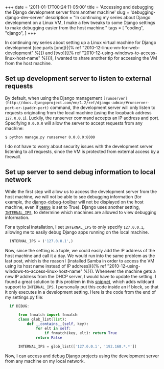 +++
date = '2011-01-17T00:24:11-05:00'
title = 'Accessing and debugging the Django development server from another machine'
slug = 'debugging-django-dev-server'
description = "In continuing my series about Django development on a Linux VM, I make a few tweaks to some Django settings to make debugging easier from the host machine."
tags = [
    "coding",
    "django",
]
+++

In continuing my series about setting up a Linux virtual machine for Django development (see parts [one]({{% ref "2010-12-linux-vm-for-web-development" %}}) and [two]({{% ref "2010-12-using-windows-to-access-linux-host-name" %}})), I wanted to share another tip for accessing the VM from the host machine.

Set up development server to listen to external requests
--------------------------------------------------------
By default, when using the Django management `[runserver](http://docs.djangoproject.com/en/1.2/ref/django-admin/#runserver-port-or-ipaddr-port)` command, the development server will only listen to requests originating from the local machine (using the loopback address `127.0.0.1`). Luckily, the runserver command accepts an IP address and port. Specifying `0.0.0.0` will allow the server to accept requests from any machine:

```shell
$ python manage.py runserver 0.0.0.0:8000
```

I do not have to worry about security issues with the development server listening to all requests, since the VM is protected from external access by a firewall.

Set up server to send debug information to local network
--------------------------------------------------------
While the first step will allow us to access the development server from the host machine, we will not be able to see debugging information (for example, the [django-debug-toolbar](https://github.com/django-commons/django-debug-toolbar) will not be displayed on the host machine, even if [`DEBUG`](http://docs.djangoproject.com/en/1.2/ref/settings/#debug) is set to True). Django uses another setting, [`INTERNAL_IPS`](http://docs.djangoproject.com/en/1.2/ref/settings/#internal-ips), to determine which machines are allowed to view debugging information.

For a typical installation, I set `INTERNAL_IPS` to only specify `127.0.0.1`, allowing me to easily debug Django apps running on the local machine.

```python
  INTERNAL_IPS = ('127.0.0.1',)
```

Now, since the setting is a tuple, we could easily add the IP address of the host machine and call it a day. We would run into the same problem as the last post, which is the reason I [installed Samba in order to access the VM using its host name instead of IP address]({{% ref "2010-12-using-windows-to-access-linux-host-name" %}}). Whenever the machine gets a new IP address from the DHCP server, I would have to update the setting. I found a great solution to this problem in this [snippet](http://djangosnippets.org/snippets/1380/), which adds wildcard support to `INTERNAL_IPS`. I personally put this code inside an if block, so that it only executes in a development setting. Here is the code from the end of my settings.py file:

```python
  if DEBUG:

      from fnmatch import fnmatch
      class glob_list(list):
          def __contains__(self, key):
              for elt in self:
                  if fnmatch(key, elt): return True
              return False

      INTERNAL_IPS = glob_list(['127.0.0.1', '192.168.*.*'])
```

Now, I can access and debug Django projects using the development server from any machine on my local network.

